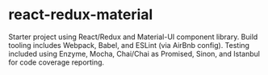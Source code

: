# react-redux-material
Starter project using React/Redux and Material-UI component library. Build tooling includes Webpack, Babel, and ESLint (via AirBnb config). Testing included using Enzyme, Mocha, Chai/Chai as Promised, Sinon, and Istanbul for code coverage reporting.
